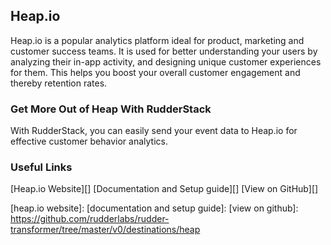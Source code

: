## Heap.io

Heap.io is a popular analytics platform ideal for product, marketing and customer success teams. It is used for better understanding your users by analyzing their in-app activity, and designing unique customer experiences for them. This helps you boost your overall customer engagement and thereby retention rates.

### Get More Out of Heap With RudderStack

With RudderStack, you can easily send your event data to Heap.io for effective customer behavior analytics.

### Useful Links

[Heap.io Website][]
[Documentation and Setup guide][]
[View on GitHub][]

[//]: # "These are reference links used in the body of this note and get stripped out when the markdown processor does its job. There is no need to format nicely because it shouldn't be seen. Thanks SO - http://stackoverflow.com/questions/4823468/store-comments-in-markdown-syntax"
[heap.io website]: 
[documentation and setup guide]: 
[view on github]: https://github.com/rudderlabs/rudder-transformer/tree/master/v0/destinations/heap
